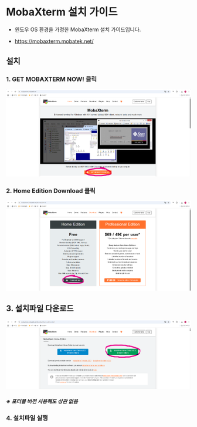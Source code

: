 # MobaXterm 설치 가이드

- 윈도우 OS 환경을 가정한 MobaXterm 설치 가이드입니다.

- https://mobaxterm.mobatek.net/



## 설치

### 1. GET MOBAXTERM NOW! 클릭

![](./mobaxterm1.png)



### 2. Home Edition Download 클릭

![](./mobaxterm2.png)



## 3. 설치파일 다운로드

![](./mobaxterm3.png)

##### ※ 포터블 버전 사용해도 상관 없음



### 4. 설치파일 실행